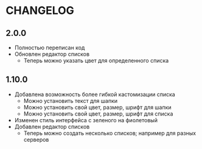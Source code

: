 # CHANGELOG

## 2.0.0

* Полностью переписан код
* Обновлен редактор списков
  * Теперь можно указать цвет для определенного списка

## 1.10.0

* Добавлена возможность более гибкой кастомизации списка
  * Можно установить текст для шапки
  * Можно установить свой цвет, размер, шрифт для шапки
  * Можно установить свой цвет, размер, шрифт для списка
* Изменен стиль интерфейса с зеленого на фиолетовый
* Добавлен редактор списков
  * Теперь можно создать несколько списков; например для разных серверов
